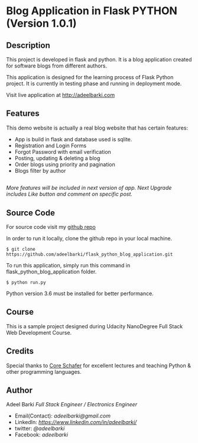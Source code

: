 # Blog Application in Flask PYTHON (Version 1.0.1)

## Description

This project is developed in flask and python. It is a blog application created for software blogs from different authors. 

This application is designed for the learning process of Flask Python project.
It is currently in testing phase and running in deployment mode. 

Visit live application at http://adeelbarki.com

## Features

This demo website is actually a real blog website that has certain features:

* App is build in flask and database used is sqlite. 
* Registration and Login Forms
* Forgot Password with email verification
* Posting, updating & deleting a blog
* Order blogs using priority and pagination
* Blogs filter by author

## 
_More features will be included in next version of app._
_Next Upgrade includes Like button and comment on specific post._


## Source Code

For source code visit my [github repo](https://github.com/adeelbarki/flask_python_blog_application)

In order to run it locally, clone the github repo in your local machine.

`$ git clone https://github.com/adeelbarki/flask_python_blog_application.git`

To run this application, simply run this command in flask_python_blog_application folder.

`$ python run.py`

Python version 3.6 must be installed for better performance.

## Course

This is a sample project designed during Udacity NanoDegree Full Stack Web Development Course. 

## Credits

Special thanks to [Core Schafer](https://www.youtube.com/user/schafer5/about) for excellent lectures and teaching Python & other programming languages. 

## Author

Adeel Barki
_Full Stack Engineer / Electronics Engineer_
* Email(Contact): _adeelbarki@gmail.com_
* LinkedIn: _https://www.linkedin.com/in/adeelbarki/_
* twitter: _@adeelbarki_
* Facebook: _adeelbarki_






